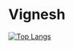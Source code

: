 # Vignesh


<!--![Anurag's GitHub stats](https://github-readme-stats.vercel.app/api?username=vigi30&count_private=true&show_icons=true&theme=dracula) -->


[![Top Langs](https://github-readme-stats.vercel.app/api/top-langs/?username=vigi30&layout=demo)](https://github.com/anuraghazra/github-readme-stats)

